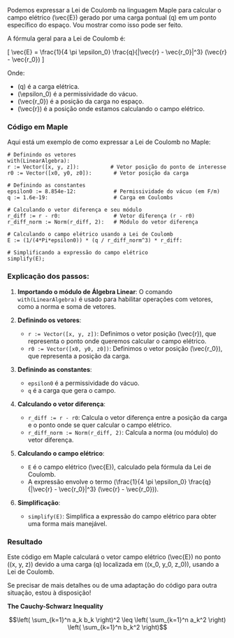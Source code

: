 Podemos expressar a Lei de Coulomb na linguagem Maple para calcular o campo elétrico \(\vec{E}\) gerado por uma carga pontual \(q\) em um ponto específico do espaço. Vou mostrar como isso pode ser feito.

A fórmula geral para a Lei de Coulomb é:

\[
\vec{E} = \frac{1}{4 \pi \epsilon_0} \frac{q}{|\vec{r} - \vec{r_0}|^3} (\vec{r} - \vec{r_0})
\]

Onde:

- \(q\) é a carga elétrica.
- \(\epsilon_0\) é a permissividade do vácuo.
- \(\vec{r_0}\) é a posição da carga no espaço.
- \(\vec{r}\) é a posição onde estamos calculando o campo elétrico.

### Código em Maple

Aqui está um exemplo de como expressar a Lei de Coulomb no Maple:

```maple
# Definindo os vetores
with(LinearAlgebra):
r := Vector([x, y, z]):          # Vetor posição do ponto de interesse
r0 := Vector([x0, y0, z0]):       # Vetor posição da carga

# Definindo as constantes
epsilon0 := 8.854e-12:            # Permissividade do vácuo (em F/m)
q := 1.6e-19:                     # Carga em Coulombs

# Calculando o vetor diferença e seu módulo
r_diff := r - r0:                 # Vetor diferença (r - r0)
r_diff_norm := Norm(r_diff, 2):   # Módulo do vetor diferença

# Calculando o campo elétrico usando a Lei de Coulomb
E := (1/(4*Pi*epsilon0)) * (q / r_diff_norm^3) * r_diff:

# Simplificando a expressão do campo elétrico
simplify(E);
```

### Explicação dos passos:

1. **Importando o módulo de Álgebra Linear**: O comando `with(LinearAlgebra)` é usado para habilitar operações com vetores, como a norma e soma de vetores.

2. **Definindo os vetores**:
   - `r := Vector([x, y, z])`: Definimos o vetor posição \(\vec{r}\), que representa o ponto onde queremos calcular o campo elétrico.
   - `r0 := Vector([x0, y0, z0])`: Definimos o vetor posição \(\vec{r_0}\), que representa a posição da carga.

3. **Definindo as constantes**:
   - `epsilon0` é a permissividade do vácuo.
   - `q` é a carga que gera o campo.

4. **Calculando o vetor diferença**:
   - `r_diff := r - r0`: Calcula o vetor diferença entre a posição da carga e o ponto onde se quer calcular o campo elétrico.
   - `r_diff_norm := Norm(r_diff, 2)`: Calcula a norma (ou módulo) do vetor diferença.

5. **Calculando o campo elétrico**:
   - `E` é o campo elétrico \(\vec{E}\), calculado pela fórmula da Lei de Coulomb.
   - A expressão envolve o termo \(\frac{1}{4 \pi \epsilon_0} \frac{q}{|\vec{r} - \vec{r_0}|^3} (\vec{r} - \vec{r_0})\).

6. **Simplificação**:
   - `simplify(E)`: Simplifica a expressão do campo elétrico para obter uma forma mais manejável.

### Resultado
Este código em Maple calculará o vetor campo elétrico \(\vec{E}\) no ponto \((x, y, z)\) devido a uma carga \(q\) localizada em \((x_0, y_0, z_0)\), usando a Lei de Coulomb.

Se precisar de mais detalhes ou de uma adaptação do código para outra situação, estou à disposição!

**The Cauchy-Schwarz Inequality**

```math
\left( \sum_{k=1}^n a_k b_k \right)^2 \leq \left( \sum_{k=1}^n a_k^2 \right) \left( \sum_{k=1}^n b_k^2 \right)
```

